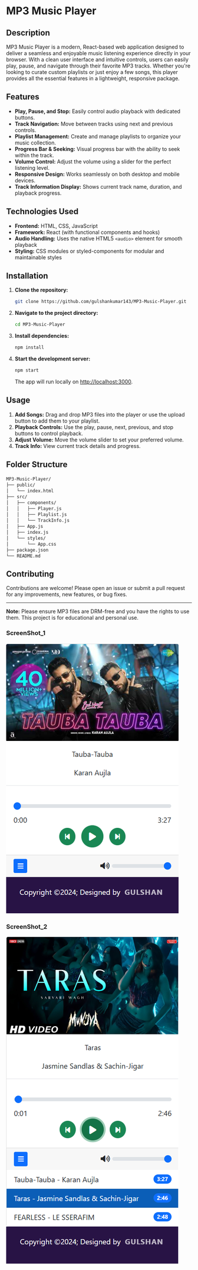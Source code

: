 # MP3 Music Player

## Description

MP3 Music Player is a modern, React-based web application designed to deliver a seamless and enjoyable music listening experience directly in your browser. With a clean user interface and intuitive controls, users can easily play, pause, and navigate through their favorite MP3 tracks. Whether you're looking to curate custom playlists or just enjoy a few songs, this player provides all the essential features in a lightweight, responsive package.

## Features

- **Play, Pause, and Stop:** Easily control audio playback with dedicated buttons.
- **Track Navigation:** Move between tracks using next and previous controls.
- **Playlist Management:** Create and manage playlists to organize your music collection.
- **Progress Bar & Seeking:** Visual progress bar with the ability to seek within the track.
- **Volume Control:** Adjust the volume using a slider for the perfect listening level.
- **Responsive Design:** Works seamlessly on both desktop and mobile devices.
- **Track Information Display:** Shows current track name, duration, and playback progress.

## Technologies Used

- **Frontend:** HTML, CSS, JavaScript
- **Framework:** React (with functional components and hooks)
- **Audio Handling:** Uses the native HTML5 `<audio>` element for smooth playback
- **Styling:** CSS modules or styled-components for modular and maintainable styles

## Installation

1. **Clone the repository:**
   ```bash
   git clone https://github.com/gulshankumar143/MP3-Music-Player.git
   ```
2. **Navigate to the project directory:**
   ```bash
   cd MP3-Music-Player
   ```
3. **Install dependencies:**
   ```bash
   npm install
   ```
4. **Start the development server:**
   ```bash
   npm start
   ```
   The app will run locally on [http://localhost:3000](http://localhost:3000).

## Usage

1. **Add Songs:** Drag and drop MP3 files into the player or use the upload button to add them to your playlist.
2. **Playback Controls:** Use the play, pause, next, previous, and stop buttons to control playback.
3. **Adjust Volume:** Move the volume slider to set your preferred volume.
4. **Track Info:** View current track details and progress.

## Folder Structure

```
MP3-Music-Player/
├── public/
│   └── index.html
├── src/
│   ├── components/
│   │   ├── Player.js
│   │   ├── Playlist.js
│   │   └── TrackInfo.js
│   ├── App.js
│   ├── index.js
│   └── styles/
│       └── App.css
├── package.json
└── README.md
```

## Contributing

Contributions are welcome! Please open an issue or submit a pull request for any improvements, new features, or bug fixes.

---

**Note:** Please ensure MP3 files are DRM-free and you have the rights to use them. This project is for educational and personal use.

### ScreenShot_1
 ![MP3 Music Player](https://raw.githubusercontent.com/gulshankumar143/MP3-Music-Player/main/SS/SS_Mp3_Player.png)
 <br>
### ScreenShot_2
 ![MP3 Music Player](https://raw.githubusercontent.com/gulshankumar143/MP3-Music-Player/main/SS/SS_Mp3_Player1.png)
